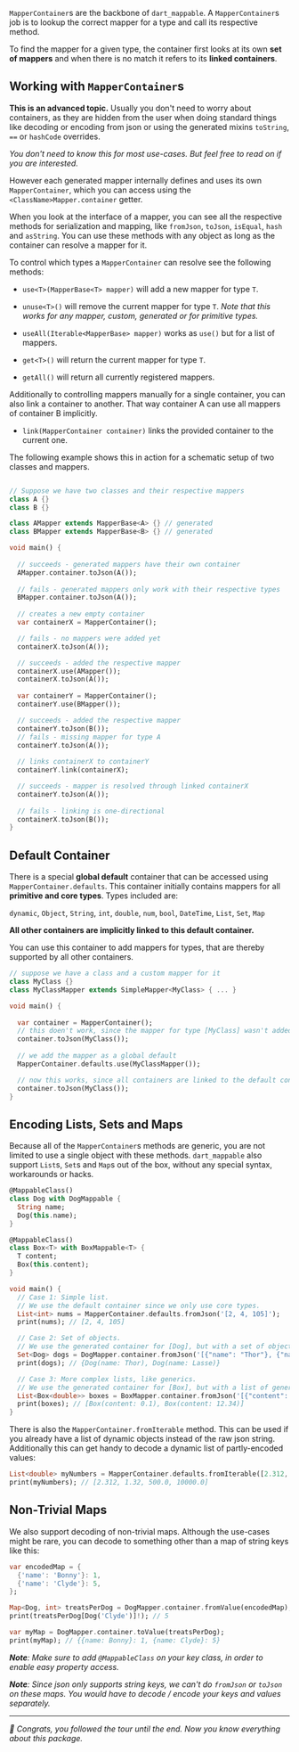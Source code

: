 `MapperContainer`s are the backbone of `dart_mappable`. A `MapperContainer`s job is to lookup the correct
mapper for a type and call its respective method.

To find the mapper for a given type, the container first looks at its own **set of mappers** and when 
there is no match it refers to its **linked containers**.


## Working with `MapperContainer`s

**This is an advanced topic.** Usually you don't need to worry about containers, as they are hidden from the user when doing standard
things like decoding or encoding from json or using the generated mixins `toString`, `==` or `hashCode` overrides.

*You don't need to know this for most use-cases. But feel free to read on if you are interested.*

However each generated mapper internally defines and uses its own `MapperContainer`, which you can access using
the `<ClassName>Mapper.container` getter.

When you look at the interface of a mapper, you can see all the respective methods for serialization and mapping, 
like `fromJson`, `toJson`, `isEqual`, `hash` and `asString`. You can use these methods with any object as long
as the container can resolve a mapper for it.

To control which types a `MapperContainer` can resolve see the following methods:

- `use<T>(MapperBase<T> mapper)` will add a new mapper for type `T`.
- `unuse<T>()` will remove the current mapper for type `T`. *Note that this works for any mapper, custom, generated or for primitive types.*
- `useAll(Iterable<MapperBase> mapper)` works as `use()` but for a list of mappers.

- `get<T>()` will return the current mapper for type `T`.
- `getAll()` will return all currently registered mappers.

Additionally to controlling mappers manually for a single container, you can also link a container to 
another. That way container A can use all mappers of container B implicitly.

- `link(MapperContainer container)` links the provided container to the current one.

The following example shows this in action for a schematic setup of two classes and mappers.

```dart

// Suppose we have two classes and their respective mappers
class A {}
class B {}

class AMapper extends MapperBase<A> {} // generated
class BMapper extends MapperBase<B> {} // generated

void main() {
  
  // succeeds - generated mappers have their own container
  AMapper.container.toJson(A());
  
  // fails - generated mappers only work with their respective types
  BMapper.container.toJson(A());
  
  // creates a new empty container
  var containerX = MapperContainer();

  // fails - no mappers were added yet
  containerX.toJson(A());

  // succeeds - added the respective mapper
  containerX.use(AMapper());
  containerX.toJson(A());
  
  var containerY = MapperContainer();
  containerY.use(BMapper());

  // succeeds - added the respective mapper
  containerY.toJson(B());
  // fails - missing mapper for type A
  containerY.toJson(A());
  
  // links containerX to containerY
  containerY.link(containerX);

  // succeeds - mapper is resolved through linked containerX
  containerY.toJson(A());
  
  // fails - linking is one-directional
  containerX.toJson(B());
}
```

## Default Container

There is a special **global default** container that can be accessed using `MapperContainer.defaults`. This
container initially contains mappers for all **primitive and core types**. Types included are:

`dynamic`, `Object`, `String`, `int`, `double`, `num`, `bool`, `DateTime`, `List`, `Set`, `Map`

**All other containers are implicitly linked to this default container.**

You can use this container to add mappers for types, that are thereby supported by all other containers.

```dart
// suppose we have a class and a custom mapper for it
class MyClass {}
class MyClassMapper extends SimpleMapper<MyClass> { ... }

void main() {
  
  var container = MapperContainer();
  // this doen't work, since the mapper for type [MyClass] wasn't added yet to this container
  container.toJson(MyClass());
  
  // we add the mapper as a global default
  MapperContainer.defaults.use(MyClassMapper());

  // now this works, since all containers are linked to the default container
  container.toJson(MyClass());
}

```

## Encoding Lists, Sets and Maps

Because all of the `MapperContainer`s methods are generic, you are not limited to use a single 
object with these methods. `dart_mappable` also support `List`s, `Set`s and `Map`s out of the box, 
without any special syntax, workarounds or hacks.

```dart
@MappableClass()
class Dog with DogMappable {
  String name;
  Dog(this.name);
}

@MappableClass()
class Box<T> with BoxMappable<T> {
  T content;
  Box(this.content);
}

void main() {
  // Case 1: Simple list.
  // We use the default container since we only use core types.
  List<int> nums = MapperContainer.defaults.fromJson('[2, 4, 105]');
  print(nums); // [2, 4, 105]

  // Case 2: Set of objects.
  // We use the generated container for [Dog], but with a set of objects.
  Set<Dog> dogs = DogMapper.container.fromJson('[{"name": "Thor"}, {"name": "Lasse"}, {"name": "Thor"}]');
  print(dogs); // {Dog(name: Thor), Dog(name: Lasse)}

  // Case 3: More complex lists, like generics.
  // We use the generated container for [Box], but with a list of generic objects.
  List<Box<double>> boxes = BoxMapper.container.fromJson('[{"content": 0.1}, {"content": 12.34}]');
  print(boxes); // [Box(content: 0.1), Box(content: 12.34)]
}
```

There is also the `MapperContainer.fromIterable` method. This can be used if you already have a list of dynamic objects instead of the raw json string.
Additionally this can get handy to decode a dynamic list of partly-encoded values:

```dart
List<double> myNumbers = MapperContainer.defaults.fromIterable([2.312, '1.32', 500, '1e4']);
print(myNumbers); // [2.312, 1.32, 500.0, 10000.0]
```

## Non-Trivial Maps

We also support decoding of non-trivial maps.
Although the use-cases might be rare, you can decode to something other than a map of string keys like this:

```dart
var encodedMap = {
  {'name': 'Bonny'}: 1,
  {'name': 'Clyde'}: 5,
};

Map<Dog, int> treatsPerDog = DogMapper.container.fromValue(encodedMap);
print(treatsPerDog[Dog('Clyde')]!); // 5

var myMap = DogMapper.container.toValue(treatsPerDog);
print(myMap); // {{name: Bonny}: 1, {name: Clyde}: 5}
```

***Note**: Make sure to add `@MappableClass` on your key class, in order to enable easy property access.*

***Note**: Since json only supports string keys, we can't do `fromJson` or `toJson` on these maps.
You would have to decode / encode your keys and values separately.*

---

*🎉 Congrats, you followed the tour until the end. Now you know everything about this package.*